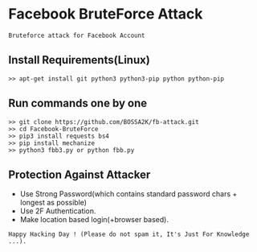 # Facebook BruteForce Attack
```
Bruteforce attack for Facebook Account
```

## Install Requirements(Linux)
```
>> apt-get install git python3 python3-pip python python-pip
```

## Run commands one by one
```
>> git clone https://github.com/BOSSA2K/fb-attack.git
>> cd Facebook-BruteForce
>> pip3 install requests bs4
>> pip install mechanize
>> python3 fbb3.py or python fbb.py
```


## Protection Against Attacker
* Use Strong Password(which contains standard password chars + longest as possible)
* Use 2F Authentication.
* Make location based login(+browser based).


~~~
Happy Hacking Day ! (Please do not spam it, It's Just For Knowledge ...).
~~~

